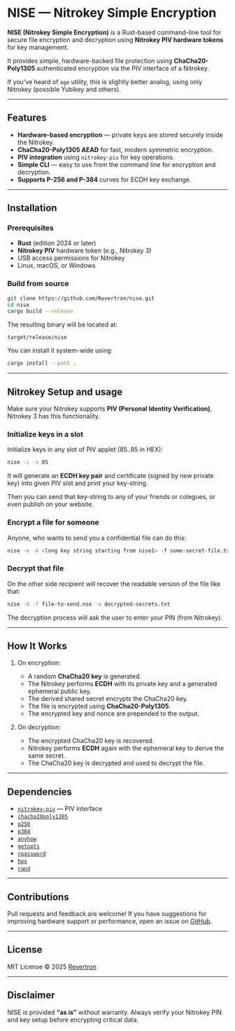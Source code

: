 # NISE — Nitrokey Simple Encryption

**NISE (Nitrokey Simple Encryption)** is a Rust-based command-line tool for secure file encryption and decryption using **Nitrokey PIV hardware tokens** for key management.

It provides simple, hardware-backed file protection using **ChaCha20-Poly1305** authenticated encryption via the PIV interface of a Nitrokey.

If you've heard of `age` utility, this is slightly better analog, using only Nitrokey (possible Yubikey and others).

---

## Features

- **Hardware-based encryption** — private keys are stored securely inside the Nitrokey.
- **ChaCha20-Poly1305 AEAD** for fast, modern symmetric encryption.
- **PIV integration** using `nitrokey-piv` for key operations.
- **Simple CLI** — easy to use from the command line for encryption and decryption.
- **Supports P-256 and P-384** curves for ECDH key exchange.

---

## Installation

### Prerequisites

- **Rust** (edition 2024 or later)
- **Nitrokey PIV** hardware token (e.g., Nitrokey 3)
- USB access permissions for Nitrokey
- Linux, macOS, or Windows

### Build from source

```bash
git clone https://github.com/Revertron/nise.git
cd nise
cargo build --release
```

The resulting binary will be located at:

```
target/release/nise
```

You can install it system-wide using:

```bash
cargo install --path .
```

---

## Nitrokey Setup and usage

Make sure your Nitrokey supports **PIV (Personal Identity Verification)**, Nitrokey 3 has this functionality.

### Initialize keys in a slot

Initialize keys in any slot of PIV applet (85..95 in HEX):

```bash
nise -i -s 85
```

It will generate an **ECDH key pair** and certificate (signed by new private key) into given PIV slot and print your key-string.

Then you can send that key-string to any of your friends or colegues, or even publish on your website.

### Encrypt a file for someone

Anyone, who wants to send you a confidential file can do this:

```bash
nise -e -k <long key string starting from nise1> -f some-secret-file.txt -o file-to-send.nse
```

### Decrypt that file

On the other side recipient will recover the readable version of the file like that:
```bash
nise -d -f file-to-send.nse -o decrypted-secrets.txt
```

The decryption process will ask the user to enter your PIN (from Nitrokey).

---

## How It Works

1. On encryption:

    * A random **ChaCha20 key** is generated.
    * The Nitrokey performs **ECDH** with its private key and a generated ephemeral public key.
    * The derived shared secret encrypts the ChaCha20 key.
    * The file is encrypted using **ChaCha20-Poly1305**.
    * The encrypted key and nonce are prepended to the output.

2. On decryption:

    * The encrypted ChaCha20 key is recovered.
    * Nitrokey performs **ECDH** again with the ephemeral key to derive the same secret.
    * The ChaCha20 key is decrypted and used to decrypt the file.

---

## Dependencies

* [`nitrokey-piv`](https://github.com/Revertron/nitrokey-piv) — PIV interface
* [`chacha20poly1305`](https://crates.io/crates/chacha20poly1305)
* [`p256`](https://crates.io/crates/p256)
* [`p384`](https://crates.io/crates/p384)
* [`anyhow`](https://crates.io/crates/anyhow)
* [`getopts`](https://crates.io/crates/getopts)
* [`rpassword`](https://crates.io/crates/rpassword)
* [`hex`](https://crates.io/crates/hex)
* [`rand`](https://crates.io/crates/rand)

---

## Contributions

Pull requests and feedback are welcome!
If you have suggestions for improving hardware support or performance, open an issue on [GitHub](https://github.com/Revertron/nise/issues).

---

## License

MIT License © 2025 [Revertron](https://github.com/Revertron)

---

## Disclaimer

NISE is provided **“as is”** without warranty.
Always verify your Nitrokey PIN and key setup before encrypting critical data.

